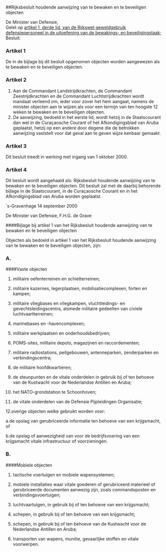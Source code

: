 <meta http-equiv='Content-Type' content='text/html; charset=utf-8' />

##Rijksbesluit houdende aanwijzing van te bewaken en te beveiligen objecten

De Minister van Defensie,  
Gelet op [artikel 1, derde lid, van de Rijkswet geweldgebruik defensiepersoneel in de uitoefening van de bewakings- en beveiligingstaak](../../../../../../../../../../../../rijkswet/rijkswet/geweldgebruik/krijgsmacht/in/de/uitoefening/van/de/bewakings-/en/etc/BWBR0007949/README.md);
Besluit:     

### Artikel  1  

De in de bijlage bij dit besluit opgenomen objecten worden aangewezen als te bewaken en te beveiligen objecten.  

### Artikel  2  

1.  Aan de Commandant Landstrijdkrachten, de Commandant Zeestrijdkrachten en de Commandant Luchtstrijdkrachten wordt mandaat verleend om, ieder voor zover het hem aangaat, namens de minister objecten aan te wijzen als voor een termijn van ten hoogste 12 weken te bewaken en te beveiligen objecten.   
2.  De aanwijzing, bedoeld in het eerste lid, wordt hetzij in de Staatscourant dan wel in de Curaçaosche Courant of het Afkondigingsblad van Aruba geplaatst, hetzij op een andere door degene die de betrokken aanwijzing vaststelt voor dat geval aan te geven wijze kenbaar gemaakt.   

### Artikel  3  

Dit besluit treedt in werking met ingang van 1 oktober 2000.  

### Artikel  4  

Dit besluit wordt aangehaald als: Rijksbesluit houdende aanwijzing van te bewaken en te beveiligen objecten. 
Dit besluit zal met de daarbij behorende bijlage in de Staatscourant, in de Curaçaosche Courant en in het Afkondigingsblad van Aruba worden geplaatst.   

`s-Gravenhage 
14 september 2000    

De 
Minister van Defensie, 
F.H.G. de Grave     

####Bijlage bij artikel 1  van het Rijksbesluit houdende aanwijzing van te bewaken en te beveiligen objecten

Objecten als bedoeld in artikel 1 van het Rijksbesluit houdende aanwijzing van te bewaken en te beveiligen objecten, zijn:  

### A.  

####Vaste objecten

1. militaire oefenterreinen en schietterreinen;  

2. militaire kazernes, legerplaatsen, mobilisatiecomplexen, forten en kampen;  

3. militaire vliegbases en vliegkampen, vluchtleidings- en gevechtsleidingscentra, alsmede militaire gedeelten van civiele luchtvaartterreinen;  

4. marinebases en -havencomplexen;  

5. militaire werkplaatsen en onderhoudsbedrijven;  

6.  POMS-sites, militaire depots, magazijnen en raccordementen;  

7.  militaire radiostations, peilgebouwen, antenneparken, zenderparken en verbindingscentra;  

8.  de militaire hoofdkwartieren;  

9.  de steunpunten en de vitale onderdelen in gebruik bij of ten behoeve van de Kustwacht voor de Nederlandse Antillen en Aruba;  

10.  het NATO-grondstation te Schoonhoven;  

11.  de vitale onderdelen van de Defensie Pijpleidingen Organisatie;   

12.overige objecten welke gebruikt worden voor:

a.de opslag van gerubriceerde informatie ten behoeve van een krijgsmacht, of 

b.de opslag of aanwezigheid van voor de bedrijfsvoering van een krijgsmacht vitale infrastructuur of voorzieningen. 

### B.  

####Mobiele objecten

1.  tactische voertuigen en mobiele wapensystemen;  

2.  mobiele installaties waar vitale goederen of gerubriceerd materieel of gerubriceerde documenten aanwezig zijn, zoals commandoposten en verbindingsvoertuigen;  

3.  luchtvaartuigen, in gebruik bij of ten behoeve van een krijgsmacht;  

4.  schepen, in gebruik bij of ten behoeve van een krijgsmacht;  

5.  schepen, in gebruik bij of ten behoeve van de Kustwacht voor de Nederlandse Antillen en Aruba;  

6. transporten van wapens, munitie, gevaarlijke stoffen en vitale voorwerpen.    

